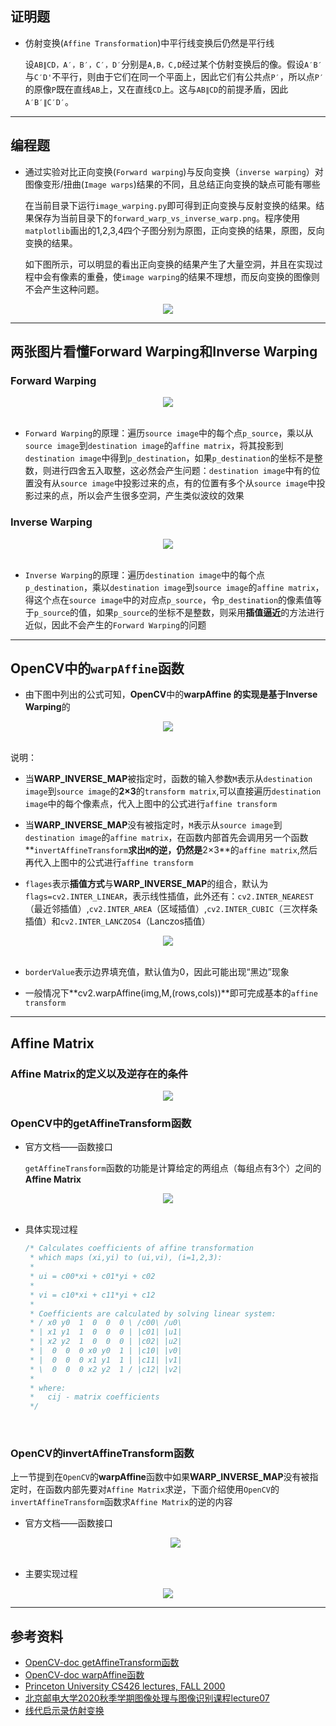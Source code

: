 ## 证明题

* 仿射变换(`Affine Transformation`)中平行线变换后仍然是平行线

  设`AB∥CD，A′，B′，C′，D′`分别是`A,B，C,D`经过某个仿射变换后的像。假设`A′B′`与`C′D'`不平行，则由于它们在同一个平面上，因此它们有公共点`P′`，所以点`P′`的原像`P`既在直线`AB`上，又在直线`CD`上。这与`AB∥CD`的前提矛盾，因此`A′B′∥C′D′`。
---

## 编程题

* 通过实验对比正向变换(`Forward warping`)与反向变换（`inverse warping`）对图像变形/扭曲(`Image warps`)结果的不同，且总结正向变换的缺点可能有哪些

  在当前目录下运行`image_warping.py`即可得到正向变换与反射变换的结果。结果保存为当前目录下的`forward_warp_vs_inverse_warp.png`。程序使用`matplotlib`画出的1,2,3,4四个子图分别为原图，正向变换的结果，原图，反向变换的结果。

  如下图所示，可以明显的看出正向变换的结果产生了大量空洞，并且在实现过程中会有像素的重叠，使`image warping`的结果不理想，而反向变换的图像则不会产生这种问题。

<div align=center>
<img src="https://raw.githubusercontent.com/vitalemonate/Image-Warping/main/results/forward_warp_vs_inverse_warp.png"/>
</div>

---
## 两张图片看懂Forward Warping和Inverse Warping

### Forward Warping
<div align=center>
<img src="https://raw.githubusercontent.com/vitalemonate/Image-Warping/main/pictures/forward_warping_implement.png">
</div>
<br/>

* `Forward Warping`的原理：遍历`source image`中的每个点`p_source`，乘以从`source image`到`destination image`的`affine matrix`，将其投影到`destination image`中得到`p_destination`，如果`p_destination`的坐标不是整数，则进行四舍五入取整，这必然会产生问题：`destination image`中有的位置没有从`source image`中投影过来的点，有的位置有多个从`source image`中投影过来的点，所以会产生很多空洞，产生类似波纹的效果

### Inverse Warping
<div align=center>
<img src="https://raw.githubusercontent.com/vitalemonate/Image-Warping/main/pictures/inverse_warping_implement.png">
</div>
<br/>

* `Inverse Warping`的原理：遍历`destination image`中的每个点`p_destination`，乘以`destination image`到`source image`的`affine matrix`，得这个点在`source image`中的对应点`p_source`，令`p_destination`的像素值等于`p_source`的值，如果`p_source`的坐标不是整数，则采用**插值逼近**的方法进行近似，因此不会产生的`Forward Warping`的问题

---
## OpenCV中的`warpAffine`函数

* 由下图中列出的公式可知，**OpenCV**中的**warpAffine **的实现是基于**Inverse Warping**的
<div align=center>
<img src="https://raw.githubusercontent.com/vitalemonate/Image-Warping/main/pictures/opencv-doc-warpAffine.png">
</div>
<br/>

说明：
* 当**WARP_INVERSE_MAP**被指定时，函数的输入参数`M`表示从`destination image`到`source image`的**2×3**的`transform matrix`,可以直接遍历`destination image`中的每个像素点，代入上图中的公式进行`affine transform`


* 当**WARP_INVERSE_MAP**没有被指定时，`M`表示从`source image`到`destination image`的`affine matrix`，在函数内部首先会调用另一个函数**`invertAffineTransform`**求出`M`的逆，仍然是**2×3**的`affine matrix`,然后再代入上图中的公式进行`affine transform`

* `flages`表示**插值方式**与**WARP_INVERSE_MAP**的组合，默认为 `flags=cv2.INTER_LINEAR`，表示线性插值，此外还有：`cv2.INTER_NEAREST`（最近邻插值）,`cv2.INTER_AREA`（区域插值）,`cv2.INTER_CUBIC`（三次样条插值）和`cv2.INTER_LANCZOS4`（Lanczos插值）

<div align=center>
<img src="https://raw.githubusercontent.com/vitalemonate/Image-Warping/main/pictures/WARP_INVERSE_MAP.png">
</div>
<br/>

* `borderValue`表示边界填充值，默认值为0，因此可能出现“黑边”现象


* 一般情况下**cv2.warpAffine(img,M,(rows,cols))**即可完成基本的`affine transform `
---
## Affine Matrix

### Affine Matrix的定义以及逆存在的条件



<div align=center>
<img src="https://raw.githubusercontent.com/vitalemonate/Image-Warping/main/pictures/affine_matrix.png">
</div>

### OpenCV中的getAffineTransform函数

* 官方文档——函数接口

  `getAffineTransform`函数的功能是计算给定的两组点（每组点有3个）之间的**Affine Matrix**

<div align=center>
<img src="https://raw.githubusercontent.com/vitalemonate/Image-Warping/main/pictures/opencv-doc-getAffineTransform.png">
</div>

<br>

* 具体实现过程

  ```c++
  /* Calculates coefficients of affine transformation
   * which maps (xi,yi) to (ui,vi), (i=1,2,3):
   *
   * ui = c00*xi + c01*yi + c02
   *
   * vi = c10*xi + c11*yi + c12
   *
   * Coefficients are calculated by solving linear system:
   * / x0 y0  1  0  0  0 \ /c00\ /u0\
   * | x1 y1  1  0  0  0 | |c01| |u1|
   * | x2 y2  1  0  0  0 | |c02| |u2|
   * |  0  0  0 x0 y0  1 | |c10| |v0|
   * |  0  0  0 x1 y1  1 | |c11| |v1|
   * \  0  0  0 x2 y2  1 / |c12| |v2|
   *
   * where:
   *   cij - matrix coefficients
   */
  ```

  <br>

### OpenCV的invertAffineTransform函数

上一节提到在`OpenCV`的**warpAffine**函数中如果**WARP_INVERSE_MAP**没有被指定时，在函数内部先要对`Affine Matrix`求逆，下面介绍使用`OpenCV`的 `invertAffineTransform`函数求`Affine Matrix`的逆的内容

* 官方文档——函数接口

  <div align=center>
  <img src="https://raw.githubusercontent.com/vitalemonate/Image-Warping/main/pictures/opencv-doc-invertAffineTransform.png">
  </div>

  <br>

* 主要实现过程

<div align=center>
<img src="https://raw.githubusercontent.com/vitalemonate/Image-Warping/main/pictures/invertAffineTransform_impl.png">
</div>

---

## 参考资料

* [OpenCV-doc getAffineTransform函数](https://docs.opencv.org/3.4.1/da/d54/group__imgproc__transform.html#ga8f6d378f9f8eebb5cb55cd3ae295a999)
* [OpenCV-doc warpAffine函数](https://docs.opencv.org/3.4.1/da/d54/group__imgproc__transform.html#ga0203d9ee5fcd28d40dbc4a1ea4451983)
* [Princeton University CS426 lectures, FALL 2000](https://www.cs.princeton.edu/courses/archive/fall00/cs426/lectures/warp/warp.pdf)
* [北京邮电大学2020秋季学期图像处理与图像识别课程lecture07](https://github.com/vitalemonate/Image-Warping/blob/main/lectures/L07-2D%20transformation.pdf)
* [线代启示录仿射变换](https://ccjou.wordpress.com/2011/03/24/%E4%BB%BF%E5%B0%84%E8%AE%8A%E6%8F%9B/)
